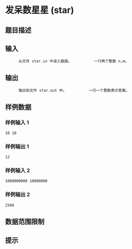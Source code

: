 # 发呆数星星 (star)

## 题目描述



## 输入


          从文件 star.in 中读入数据。          一行两个整数 n,m。        

## 输出


          输出到文件 star.out 中。          一行一个整数表示答案。        

## 样例数据

### 样例输入 1

```
10 10

```

### 样例输出 1

```
12

```
### 样例输入 2

```
1000000000 10000000

```

### 样例输出 2

```
2560

```


## 数据范围限制



## 提示


